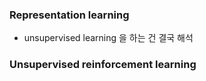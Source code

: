 ### Representation learning
* unsupervised learning 을 하는 건 결국 해석 



### Unsupervised reinforcement learning